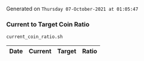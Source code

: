 Generated on `Thursday 07-October-2021 at 01:05:47`

### Current to Target Coin Ratio
`current_coin_ratio.sh`

Date|Current|Target|Ratio
---|---|---|---
